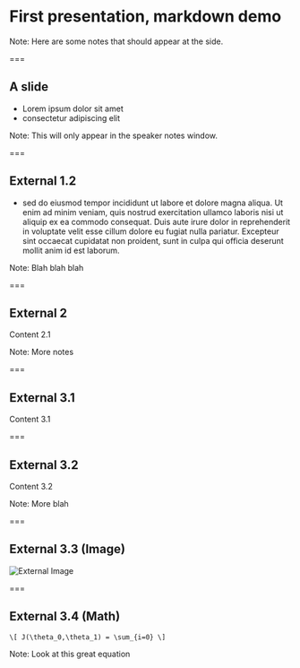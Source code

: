 # First presentation, markdown demo

Note: Here are some notes that should appear at the side.

===

## A slide

* Lorem ipsum dolor sit amet
* consectetur adipiscing elit

Note: This will only appear in the speaker notes window.


===

## External 1.2

* sed do eiusmod tempor incididunt ut labore et dolore magna aliqua. Ut enim ad minim veniam, quis nostrud exercitation ullamco laboris nisi ut aliquip ex ea commodo consequat. Duis aute irure dolor in reprehenderit in voluptate velit esse cillum dolore eu fugiat nulla pariatur. Excepteur sint occaecat cupidatat non proident, sunt in culpa qui officia deserunt mollit anim id est laborum.

Note: Blah blah blah

===

## External 2

Content 2.1

Note: More notes


===

## External 3.1

Content 3.1


===

## External 3.2

Content 3.2

Note: More blah

===

## External 3.3 (Image)

![External Image](https://s3.amazonaws.com/static.slid.es/logo/v2/slides-symbol-512x512.png)


===

## External 3.4 (Math)

`\[ J(\theta_0,\theta_1) = \sum_{i=0} \]`

Note: Look at this great equation
